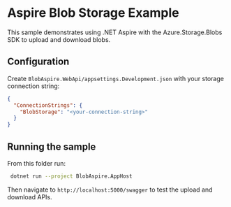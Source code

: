 # Aspire Blob Storage Example

This sample demonstrates using .NET Aspire with the Azure.Storage.Blobs SDK to upload and download blobs.

## Configuration

Create `BlobAspire.WebApi/appsettings.Development.json` with your storage connection string:

```json
{
  "ConnectionStrings": {
    "BlobStorage": "<your-connection-string>"
  }
}
```

## Running the sample

From this folder run:

```bash
 dotnet run --project BlobAspire.AppHost
```

Then navigate to `http://localhost:5000/swagger` to test the upload and download APIs.
